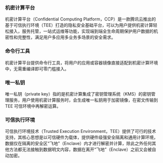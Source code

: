 ### 机密计算平台
机密计算平台（Confidential Computing Platform，CCP）是一款腾讯云推出的基于可信执行环境（TEE）打造的隐私安全基础平台，可以为用户提供机密计算轻松接入，服务托管，一站式运维等功能，实现端到端全生命周期保护用户数据的机密性和完整性，满足用户多应用多业务多场景的安全需求。

### 命令行工具
机密计算平台提供命令行工具，将用户的应用或容器镜像直接适配到机密计算环境中，无需重编译即可零门槛接入。


### 唯一私钥
唯一私钥（private key）指的是机密计算集成了密钥管理系统（KMS）的密钥管理服务，用户使用机密计算服务时，会生成唯一私钥用于加密镜像，在密文传输到 TEE 可信环境中再解密运算。


### 可信执行环境
可信执行环境技术（Trusted Execution Environment，TEE）提供了可行的技术支持，其核心思想是以可信硬件为载体，提供硬件级强安全隔离和通用计算环境，数据仅在隔离的安全区“飞地”（Enclave）内才进行解密并计算，除此之外任何其他方法都无法接触到数据明文内容，数据在离开“飞地”（Enclave）之前又会被自动加密。
